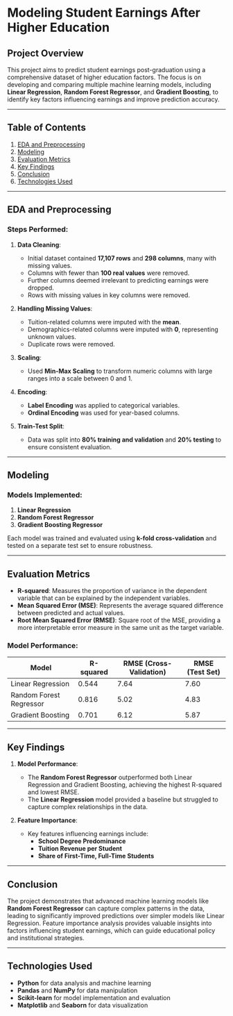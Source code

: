 
# Modeling Student Earnings After Higher Education

## Project Overview
This project aims to predict student earnings post-graduation using a comprehensive dataset of higher education factors. The focus is on developing and comparing multiple machine learning models, including **Linear Regression**, **Random Forest Regressor**, and **Gradient Boosting**, to identify key factors influencing earnings and improve prediction accuracy.

---

## Table of Contents
1. [EDA and Preprocessing](#eda-and-preprocessing)
2. [Modeling](#modeling)
3. [Evaluation Metrics](#evaluation-metrics)
4. [Key Findings](#key-findings)
5. [Conclusion](#conclusion)
6. [Technologies Used](#technologies-used)

---

## EDA and Preprocessing

### Steps Performed:
1. **Data Cleaning**:
   - Initial dataset contained **17,107 rows** and **298 columns**, many with missing values.
   - Columns with fewer than **100 real values** were removed.
   - Further columns deemed irrelevant to predicting earnings were dropped.
   - Rows with missing values in key columns were removed.

2. **Handling Missing Values**:
   - Tuition-related columns were imputed with the **mean**.
   - Demographics-related columns were imputed with **0**, representing unknown values.
   - Duplicate rows were removed.

3. **Scaling**:
   - Used **Min-Max Scaling** to transform numeric columns with large ranges into a scale between 0 and 1.

4. **Encoding**:
   - **Label Encoding** was applied to categorical variables.
   - **Ordinal Encoding** was used for year-based columns.

5. **Train-Test Split**:
   - Data was split into **80% training and validation** and **20% testing** to ensure consistent evaluation.

---

## Modeling

### Models Implemented:
1. **Linear Regression**
2. **Random Forest Regressor**
3. **Gradient Boosting Regressor**

Each model was trained and evaluated using **k-fold cross-validation** and tested on a separate test set to ensure robustness.

---

## Evaluation Metrics

- **R-squared**: Measures the proportion of variance in the dependent variable that can be explained by the independent variables.
- **Mean Squared Error (MSE)**: Represents the average squared difference between predicted and actual values.
- **Root Mean Squared Error (RMSE)**: Square root of the MSE, providing a more interpretable error measure in the same unit as the target variable.

### Model Performance:
| Model                  | R-squared | RMSE (Cross-Validation) | RMSE (Test Set) |
|------------------------|-----------|-------------------------|-----------------|
| Linear Regression      | 0.544     | 7.64                    | 7.60            |
| Random Forest Regressor| 0.816     | 5.02                    | 4.83            |
| Gradient Boosting      | 0.701     | 6.12                    | 5.87            |

---

## Key Findings

1. **Model Performance**:
   - The **Random Forest Regressor** outperformed both Linear Regression and Gradient Boosting, achieving the highest R-squared and lowest RMSE.
   - The **Linear Regression** model provided a baseline but struggled to capture complex relationships in the data.

2. **Feature Importance**:
   - Key features influencing earnings include:
     - **School Degree Predominance**
     - **Tuition Revenue per Student**
     - **Share of First-Time, Full-Time Students**

---

## Conclusion

The project demonstrates that advanced machine learning models like **Random Forest Regressor** can capture complex patterns in the data, leading to significantly improved predictions over simpler models like Linear Regression. Feature importance analysis provides valuable insights into factors influencing student earnings, which can guide educational policy and institutional strategies.

---

## Technologies Used

- **Python** for data analysis and machine learning
- **Pandas** and **NumPy** for data manipulation
- **Scikit-learn** for model implementation and evaluation
- **Matplotlib** and **Seaborn** for data visualization

